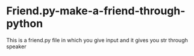 # Friend.py-make-a-friend-through-python
This is a friend.py file in which you give input and it gives you str through speaker
